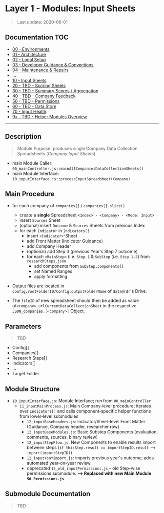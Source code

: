 # Layer 1 - Modules: Input Sheets

> Last update: 2020-06-01

## Documentation TOC

+ [00 - Environments](00-environment.md)
+ [01 - Architecture](01-architecture.md)
+ [02 - Local Setup](02-setup.md)
+ [03 - Developer Guidance & Conventions](03-guidance-conventions.md)
+ [04 - Maintenance & Repairs](04-maintenance.md)
+ ...
+ [10 - Input Sheets](10-input-sheets-main.md)
+ [20 - TBD - Scoring Sheets](20-scoring-sheets-main.md)
+ [30 - TBD - Summary Scores / Aggregation](#)
+ [40 - TBD - Company Feedback](#)
+ [50 - TBD - Permissions](#)
+ [60 - TBD - Data Store](60-data-store-main.md)
+ [70 - Input Health](70-input-health.md)
+ [9x - TBD - Helper Modules Overview](90-helper-function.md)

---

## Description

> Module Purpose: produces single Company Data Collection Spreadsheets (*Company Input Sheets*)

+ main Module Caller: `00_mainController.js::mainAllCompaniesDataCollectionSheets()`
+ main Module Interface: `10_inputInterface.js::processInputSpreadsheet(Company)`

## Main Procedure

+ for each company of `companies[]` / `companies[].slice()`
  + create a **single** Spreadsheet `<Index> - <Company> - <Mode: Input>`
  + insert `Sources` Sheet
  + (optional) insert `Outcome` & `Sources` Sheets from previous Index
  + for each `Indicator` in `Indicators[]`
    + insert `<Indicator>`-Sheet
    + add Front Matter (Indicator Guidance)
    + add Company Header
    + (optional) add Step 0 (previous Year's Step 7 outcome)
    + for each `<MainStep>` (i.e. `Step 1` & `SubStep` (i.e. `Step 1.5`) from `researchSteps.json`
      + add components from `SubStep.components[]`
      + set Named Ranges
      + apply formatting

+ Output files are located in `Config.rootFolderID/Config.outputFolderName` of `data@rdr`'s Drive.
+ The `fileID` of new spreadsheet should then be added as value of`<company>.urlCurrentDataCollectionSheet` in the respective `JSON_companies.[<company>]` Object.

## Parameters

> TBD

+ Config[]
+ Companies[]
+ Research Steps[]
+ Indicators[]
+ ...
+ Target Folder 

## Module Structure

+ `10_inputInterface.js`: Module Interface; run from `00_mainController`
  + `11_inputMainProcess.js`: Main Company-level procedure; iterates over `Indicators[]` and calls component-specific helper functions from lower-level submodules
    + `12_inputBaseHeaders.js`: Indicator/Sheet-level Front Matter (Guidance, Company header, researcher row)
    + `12_inputBaseModules.js`: Basic Substep Components (evaluation, comments, sources, binary review)
    + `12_inputStepFlow.js`: New Components to enable results import between steps (`if thisStep.result == importStepID.result` --> `import(importStepID)`)
    + `12_inputYonYimport.js`: imports previous year's outcome; adds automated year-on-year review
    + deprecated `13_old_inputPermissions.js` - old Step-wise permissions submodule. **--> Replaced with new Main Module `50_Permissions.js`**

## Submodule Documentation

> TBD

